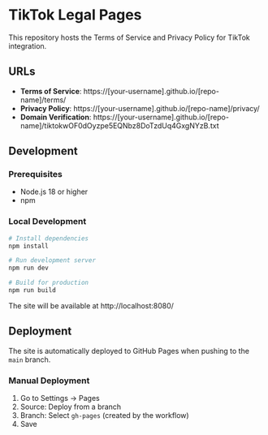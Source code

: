 # TikTok Legal Pages

This repository hosts the Terms of Service and Privacy Policy for TikTok integration.

## URLs
- **Terms of Service**: https://[your-username].github.io/[repo-name]/terms/
- **Privacy Policy**: https://[your-username].github.io/[repo-name]/privacy/
- **Domain Verification**: https://[your-username].github.io/[repo-name]/tiktokwOF0dOyzpe5EQNbz8DoTzdUq4GxgNYzB.txt

## Development

### Prerequisites
- Node.js 18 or higher
- npm

### Local Development
```bash
# Install dependencies
npm install

# Run development server
npm run dev

# Build for production
npm run build
```

The site will be available at http://localhost:8080/

## Deployment

The site is automatically deployed to GitHub Pages when pushing to the `main` branch.

### Manual Deployment
1. Go to Settings → Pages
2. Source: Deploy from a branch
3. Branch: Select `gh-pages` (created by the workflow)
4. Save
